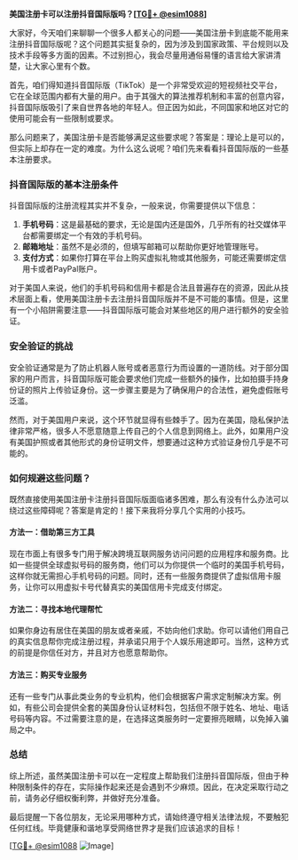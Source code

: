 **美国注册卡可以注册抖音国际版吗？[[TG💪+ @esim1088](https://t.me/s/esim1088)]**

大家好，今天咱们来聊聊一个很多人都关心的问题——美国注册卡到底能不能用来注册抖音国际版呢？这个问题其实挺复杂的，因为涉及到国家政策、平台规则以及技术手段等多方面的因素。不过别担心，我会尽量用通俗易懂的语言给大家讲清楚，让大家心里有个数。

首先，咱们得知道抖音国际版（TikTok）是一个非常受欢迎的短视频社交平台，它在全球范围内都有大量的用户。由于其强大的算法推荐机制和丰富的创意内容，抖音国际版吸引了来自世界各地的年轻人。但正因为如此，不同国家和地区对它的使用可能会有一些限制或要求。

那么问题来了，美国注册卡是否能够满足这些要求呢？答案是：理论上是可以的，但实际上却存在一定的难度。为什么这么说呢？咱们先来看看抖音国际版的一些基本注册要求。

### 抖音国际版的基本注册条件

抖音国际版的注册流程其实并不复杂，一般来说，你需要提供以下信息：

1. **手机号码**：这是最基础的要求，无论是国内还是国外，几乎所有的社交媒体平台都需要绑定一个有效的手机号码。
2. **邮箱地址**：虽然不是必须的，但填写邮箱可以帮助你更好地管理账号。
3. **支付方式**：如果你打算在平台上购买虚拟礼物或其他服务，可能还需要绑定信用卡或者PayPal账户。

对于美国人来说，他们的手机号码和信用卡都是合法且普遍存在的资源，因此从技术层面上看，使用美国注册卡去注册抖音国际版并不是不可能的事情。但是，这里有一个小陷阱需要注意——抖音国际版可能会对某些地区的用户进行额外的安全验证。

### 安全验证的挑战

安全验证通常是为了防止机器人账号或者恶意行为而设置的一道防线。对于部分国家的用户而言，抖音国际版可能会要求他们完成一些额外的操作，比如拍摄手持身份证的照片上传验证身份。这一步骤主要是为了确保用户的合法性，避免虚假账号泛滥。

然而，对于美国用户来说，这个环节就显得有些棘手了。因为在美国，隐私保护法律非常严格，很多人不愿意随意上传自己的个人信息到网络上。此外，如果用户没有美国护照或者其他形式的身份证明文件，想要通过这种方式验证身份几乎是不可能的。

### 如何规避这些问题？

既然直接使用美国注册卡注册抖音国际版面临诸多困难，那么有没有什么办法可以绕过这些障碍呢？答案是肯定的！接下来我将分享几个实用的小技巧。

#### 方法一：借助第三方工具

现在市面上有很多专门用于解决跨境互联网服务访问问题的应用程序和服务商。比如一些提供全球虚拟号码的服务商，他们可以为你提供一个临时的美国手机号码，这样你就无需担心手机号码的问题。同时，还有一些服务商提供了虚拟信用卡服务，让你可以用虚拟卡号代替真实的美国信用卡完成支付绑定。

#### 方法二：寻找本地代理帮忙

如果你身边有居住在美国的朋友或者亲戚，不妨向他们求助。你可以请他们用自己的真实信息帮你完成注册过程，并承诺只用于个人娱乐用途即可。当然，这种方式的前提是你信任对方，并且对方也愿意帮助你。

#### 方法三：购买专业服务

还有一些专门从事此类业务的专业机构，他们会根据客户需求定制解决方案。例如，有些公司会提供全套的美国身份认证材料包，包括但不限于姓名、地址、电话号码等内容。不过需要注意的是，在选择这类服务时一定要擦亮眼睛，以免掉入骗局之中。

### 总结

综上所述，虽然美国注册卡可以在一定程度上帮助我们注册抖音国际版，但由于种种限制条件的存在，实际操作起来还是会遇到不少麻烦。因此，在决定采取行动之前，请务必仔细权衡利弊，并做好充分准备。

最后提醒一下各位朋友，无论采用哪种方式，请始终遵守相关法律法规，不要触犯任何红线。毕竟健康和谐地享受网络世界才是我们应该追求的目标！

[[TG💪+ @esim1088](https://t.me/s/esim1088) ![Image](https://i.postimg.cc/4NQfJmqS/Snipaste-2025-05-13-00-14-12.png)]